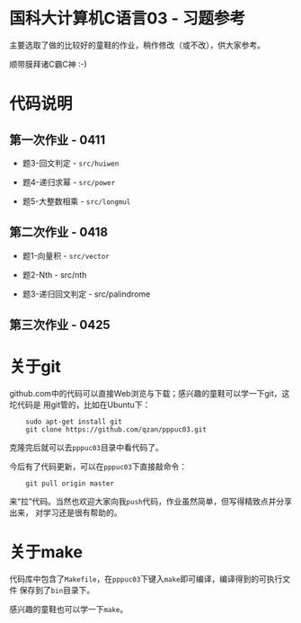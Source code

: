 # 国科大计算机C语言03 - 习题参考 #

主要选取了做的比较好的童鞋的作业，稍作修改（或不改），供大家参考。

顺带膜拜诸C霸C神 :-)

# 代码说明 #

## 第一次作业 - 0411 ##

* 题3-回文判定 - `src/huiwen`

* 题4-递归求幂 - `src/power`

* 题5-大整数相乘 - `src/longmul`

## 第二次作业 - 0418 ##

* 题1-向量积 - `src/vector`

* 题2-Nth - src/nth

* 题3-递归回文判定 - src/palindrome

## 第三次作业 - 0425 ##

# 关于git #

github.com中的代码可以直接Web浏览与下载；感兴趣的童鞋可以学一下git，这坨代码是
用git管的，比如在Ubuntu下：

```
    sudo apt-get install git
    git clone https://github.com/qzan/pppuc03.git
```

克隆完后就可以去`pppuc03`目录中看代码了。

今后有了代码更新，可以在`pppuc03`下直接敲命令：

```
    git pull origin master
```

来“拉”代码。当然也欢迎大家向我`push`代码，作业虽然简单，但写得精致点并分享出来，
对学习还是很有帮助的。

# 关于make #

代码库中包含了`Makefile`，在`pppuc03`下键入`make`即可编译，编译得到的可执行文件
保存到了`bin`目录下。

感兴趣的童鞋也可以学一下`make`。

